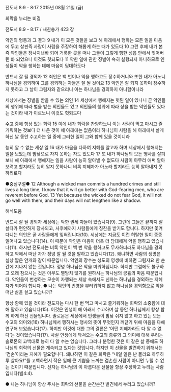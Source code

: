 전도서 8:9 - 8:17 
2015년 08월 21일 (금)

희락을 누리는 비결



전도서 8:9 - 8:17 / 새찬송가 423 장


악인의 형통과 그 결과 
9 내가 이 모든 것들을 보고 해 아래에서 행하는 모든 일을 마음에 두고 살핀즉 사람이 사람을 주장하여 해롭게 하는 때가 있도다 10 그런 후에 내가 본즉 악인들은 장사지낸바 되어 거룩한 곳을 떠나 그들이 그렇게 행한 성읍 안에서 잊어버린 바 되었으니 이것도 헛되도다 11 악한 일에 관한 징벌이 속히 실행되지 아니하므로 인생들이 악을 행하는 데에 마음이 담대하도다 

반드시 잘 될 경외자
12 죄인은 백 번이나 악을 행하고도 장수하거니와 또한 내가 아노니 하나님을 경외하여 그를 경외하는 자들은 잘 될 것이요 13 악인은 잘 되지 못하며 장수하지 못하고 그 날이 그림자와 같으리니 이는 하나님을 경외하지 아니함이니라 

세상에서는 징벌을 받을 수 있는 의인 
14 세상에서 행해지는 헛된 일이 있나니 곧 악인들의 행위에 따라 벌을 받는 의인들도 있고 의인들의 행위에 따라 상을 받는 악인들도 있다는 것이라 내가 이르노니 이것도 헛되도다 

수고 중에 항상 있는 희락
15 이에 내가 희락을 찬양하노니 이는 사람이 먹고 마시고 즐거워하는 것보다 더 나은 것이 해 아래에는 없음이라 하나님이 사람을 해 아래에서 살게 하신 날 동안 수고하는 일 중에 그러한 일이 그와 함께 있을 것이니라

능히 알 수 없는 세상 일
16 내가 마음을 다하여 지혜를 알고자 하며 세상에서 행해지는 일을 보았는데 밤낮으로 자지 못하는 자도 있도다 17 또 내가 하나님의 모든 행사를 살펴 보니 해 아래에서 행해지는 일을 사람이 능히 알아낼 수 없도다 사람이 아무리 애써 알아보려고 할지라도 능히 알지 못하나니 비록 지혜자가 아노라 할지라도 능히 알아내지 못하리로다  

●중심구절● 12 Although a wicked man commits a hundred crimes and still lives a long time, I know that it will go better with God-fearing men, who are reverent before God. 13 Yet because the wicked do not fear God, it will not go well with them, and their days will not lengthen like a shadow.

해석도움





반드시 잘 될 경외자
세상에는 악한 권세 자들이 있습니다(9). 그런데 그들은 끝까지 잘살다가 편안하게 장사되고, 사후에까지 사람들에게 칭찬을 받기도 합니다. 하지만 쫓겨 다니는 의인은 곧 사람들에게 잊혀집니다(10). 세상에는 지금도 이런 허탈한 일이 종종 일어나고 있습니다(14). 이 때문에 악인은 마음이 더욱 더 담대해져 악을 행하고 있습니다(11). 하지만 전도자는 비록 악인이 백 번 악을 행하고도 무사하더라도 하나님을 경외하고 악에서 떠난 자가 정녕 잘 될 것을 말하고 있습니다(12). 왜냐하면 사람의 생명은 실상 짧은 안개와 같이 때문입니다. 악인의 장수는 성도의 영생에 비하면 그림자요 한 순간에 지나지 않는 것입니다. 정녕 하나님은 악을 미워하십니다. 하지만 그럼에도 불구하고 오래 참으시는 것은 아무도 멸망치 않기를 원하시는 하나님의 긍휼의 마음 때문입니다. 악인들이 번성하는 모순이 자행되는 세상 속에서도 신자는 하나님을 경외하는 지혜자가 되어야 합니다.
● 나는 악인의 번영을 부러워하지 않고 하나님을 경외함으로 악을 떠난 삶을 살고 있습니까?  

항상 함께 있을 것이라
전도자는 다시 한 번 먹고 마시고 즐거워하는 희락의 소중함에 대해 말하고 있습니다(15). 이것은 인생이 해 아래서 수고하며 살 동안 하나님께서 항상 함께 하게 하신 선물입니다. 솔로몬은 세상에서 인생들이 밤낮 쉬지 않고 하고 있는 모든 수고의 의미와(16) 하나님께서 행하시는 행사의 뜻이 무엇인지 깨닫기 위해 마음을 다해 연구해 보았습니다(17). 하지만 이것에 대한 그의 결론은 ‘어떤 지혜자라도 다 알 수 없다’는 것이었습니다(17). 사실 인생에게 닥쳐오는 수고의 종류와 그 의미에 대해 우리는 솔로몬의 고백대로 능히 다 알 수는 없습니다. 그러나 분명한 것은 이 같은 삶 중에도 하나님의 희락의 선물은 계속되고 있다는 것입니다. 하지만 이 선물을 발견하기 위해서는 ‘겸손’이라는 지혜가 필요합니다. 왜냐하면 이 같은 희락은 “내일 일은 난 몰라요 하루하루 살아요!”를 고백하면서 작은 일에 큰 기쁨을 느끼는 겸손한 사람이 아니면 누릴 수 없는 것이기 때문입니다. 신자는 하나님의 이 아름다운 선물을 항상 주장하고 누리는 사람입니다(빌4:4).

● 나는 하나님이 항상 주시는 희락의 선물을 순간순간 발견해서 누리고 있습니까?